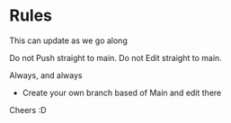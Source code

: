 # Rules

This can update as we go along

Do not Push straight to main. 
Do not Edit straight to main. 

Always, and always 
- Create your own branch based of Main and edit there

Cheers :D 
